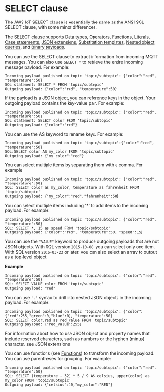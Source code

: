 # SELECT clause<a name="iot-sql-select"></a>

The AWS IoT SELECT clause is essentially the same as the ANSI SQL SELECT clause, with some minor differences\.

The SELECT clause supports [Data types](iot-sql-data-types.md), [Operators](iot-sql-operators.md), [Functions](iot-sql-functions.md), [Literals](iot-sql-literals.md), [Case statements](iot-sql-case.md), [JSON extensions](iot-sql-json.md), [Substitution templates](iot-substitution-templates.md), [Nested object queries](iot-sql-nested-queries.md), and [Binary payloads](binary-payloads.md)\.

You can use the SELECT clause to extract information from incoming MQTT messages\. You can also use `SELECT *` to retrieve the entire incoming message payload\. For example:

```
Incoming payload published on topic 'topic/subtopic': {"color":"red", "temperature":50}
SQL statement: SELECT * FROM 'topic/subtopic'
Outgoing payload: {"color":"red", "temperature":50}
```

If the payload is a JSON object, you can reference keys in the object\. Your outgoing payload contains the key\-value pair\. For example:

```
Incoming payload published on topic 'topic/subtopic': {"color":"red", "temperature":50}
SQL statement: SELECT color FROM 'topic/subtopic'
Outgoing payload: {"color":"red"}
```

You can use the AS keyword to rename keys\. For example:

```
Incoming payload published on topic 'topic/subtopic':{"color":"red", "temperature":50}
SQL:SELECT color AS my_color FROM 'topic/subtopic'
Outgoing payload: {"my_color":"red"}
```

You can select multiple items by separating them with a comma\. For example:

```
Incoming payload published on topic 'topic/subtopic': {"color":"red", "temperature":50}
SQL: SELECT color as my_color, temperature as fahrenheit FROM 'topic/subtopic'
Outgoing payload: {"my_color":"red","fahrenheit":50}
```

You can select multiple items including '\*' to add items to the incoming payload\. For example:

```
Incoming payload published on topic 'topic/subtopic': {"color":"red", "temperature":50}
SQL: SELECT *, 15 as speed FROM 'topic/subtopic'
Outgoing payload: {"color":"red", "temperature":50, "speed":15}
```

You can use the `"VALUE"` keyword to produce outgoing payloads that are not JSON objects\. With SQL version `2015-10-08`, you can select only one item\. With SQL version `2016-03-23` or later, you can also select an array to output as a top\-level object\.

**Example**  

```
Incoming payload published on topic 'topic/subtopic': {"color":"red", "temperature":50}
SQL: SELECT VALUE color FROM 'topic/subtopic'
Outgoing payload: "red"
```

You can use `'.'` syntax to drill into nested JSON objects in the incoming payload\. For example:

```
Incoming payload published on topic 'topic/subtopic': {"color":{"red":255,"green":0,"blue":0}, "temperature":50}
SQL: SELECT color.red as red_value FROM 'topic/subtopic'
Outgoing payload: {"red_value":255}
```

For information about how to use JSON object and property names that include reserved characters, such as numbers or the hyphen \(minus\) character, see [JSON extensions](iot-sql-json.md)

You can use functions \(see [Functions](iot-sql-functions.md)\) to transform the incoming payload\. You can use parentheses for grouping\. For example:

```
Incoming payload published on topic 'topic/subtopic': {"color":"red", "temperature":50}
SQL: SELECT (temperature - 32) * 5 / 9 AS celsius, upper(color) as my_color FROM 'topic/subtopic'
Outgoing payload: {"celsius":10,"my_color":"RED"}
```

